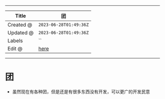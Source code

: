 -----

| Title     | 团                                               |
| --------- | ----------------------------------------------- |
| Created @ | `2023-06-28T01:49:36Z`                          |
| Updated @ | `2023-06-28T01:49:36Z`                          |
| Labels    | \`\`                                            |
| Edit @    | [here](https://github.com/junxnone/i/issues/23) |

-----

# 团

  - 虽然现在有各种团，但是还是有很多东西没有开发，可以更广的开发民意

